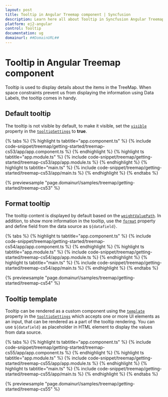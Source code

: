 ```yaml
---
layout: post
title: Tooltip in Angular Treemap component | Syncfusion
description: Learn here all about Tooltip in Syncfusion Angular Treemap component of Syncfusion Essential JS 2 and more.
platform: ej2-angular
control: Tooltip 
documentation: ug
domainurl: ##DomainURL##
---
```


# Tooltip in Angular Treemap component

Tooltip is used to display details about the items in the TreeMap. When space constraints prevent us from displaying the information using Data Labels, the tooltip comes in handy.

## Default tooltip

The tooltip is not visible by default, to make it visible, set the [`visible`](https://ej2.syncfusion.com/angular/documentation/api/treemap/tooltipSettingsModel/#visible) property in the [`tooltipSettings`](https://ej2.syncfusion.com/angular/documentation/api/treemap/#tooltipsettings) to **true**.

{% tabs %}
{% highlight ts tabtitle="app.component.ts" %}
{% include code-snippet/treemap/getting-started/treemap-cs53/app/app.component.ts %}
{% endhighlight %}
{% highlight ts tabtitle="app.module.ts" %}
{% include code-snippet/treemap/getting-started/treemap-cs53/app/app.module.ts %}
{% endhighlight %}
{% highlight ts tabtitle="main.ts" %}
{% include code-snippet/treemap/getting-started/treemap-cs53/app/main.ts %}
{% endhighlight %}
{% endtabs %}
  
{% previewsample "page.domainurl/samples/treemap/getting-started/treemap-cs53" %}

## Format tooltip

The tooltip content is displayed by default based on the [`weightValuePath`](https://ej2.syncfusion.com/angular/documentation/api/treemap/#weightvaluepath). In addition, to show more information in the tooltip, use the [`format`](https://ej2.syncfusion.com/angular/documentation/api/treemap/tooltipSettingsModel/#format) property and define field from the data source as `${datafield}`.

{% tabs %}
{% highlight ts tabtitle="app.component.ts" %}
{% include code-snippet/treemap/getting-started/treemap-cs54/app/app.component.ts %}
{% endhighlight %}
{% highlight ts tabtitle="app.module.ts" %}
{% include code-snippet/treemap/getting-started/treemap-cs54/app/app.module.ts %}
{% endhighlight %}
{% highlight ts tabtitle="main.ts" %}
{% include code-snippet/treemap/getting-started/treemap-cs54/app/main.ts %}
{% endhighlight %}
{% endtabs %}
  
{% previewsample "page.domainurl/samples/treemap/getting-started/treemap-cs54" %}

## Tooltip template

Tooltip can be rendered as a custom component using the [`template`](https://ej2.syncfusion.com/angular/documentation/api/treemap/tooltipSettingsModel/#template) property in the [`tooltipSettings`](https://ej2.syncfusion.com/angular/documentation/api/treemap/#tooltipsettings) which accepts one or more UI elements as an input, that can be rendered as a part of the tooltip rendering. You can use `${datafield}` as placeholder in HTML element to display the values from data source.

{% tabs %}
{% highlight ts tabtitle="app.component.ts" %}
{% include code-snippet/treemap/getting-started/treemap-cs55/app/app.component.ts %}
{% endhighlight %}
{% highlight ts tabtitle="app.module.ts" %}
{% include code-snippet/treemap/getting-started/treemap-cs55/app/app.module.ts %}
{% endhighlight %}
{% highlight ts tabtitle="main.ts" %}
{% include code-snippet/treemap/getting-started/treemap-cs55/app/main.ts %}
{% endhighlight %}
{% endtabs %}
  
{% previewsample "page.domainurl/samples/treemap/getting-started/treemap-cs55" %}